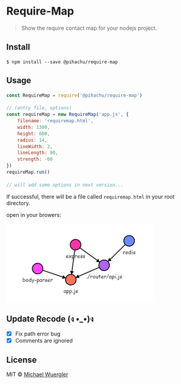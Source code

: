 # Require-Map

> Show the require contact map for your nodejs project.

## Install
```
$ npm install --save @pihachu/require-map
```

## Usage
```js
const RequireMap = require('@pihachu/require-map')

// (entry file, options)
const requireMap = new RequireMap('app.js', { 
	filename: 'requiremap.html',
	width: 1300,
	height: 600,
	radius: 14,
	lineWidth: 2,
	lineLength: 90,
	strength: -60
})
requireMap.run()

// will add some options in next version...
```

If successful, there will be a file called `requiremap.html` in your root directory.

open in your browers:

![requiremap.html](https://raw.githubusercontent.com/sad-xu/require-map/master/img/example.png)

## Update Recode (ง •_•)ง

- [x] Fix path error bug
- [x] Comments are ignored

## License

MIT © [Michael Wuergler](http://numetriclabs.com)
